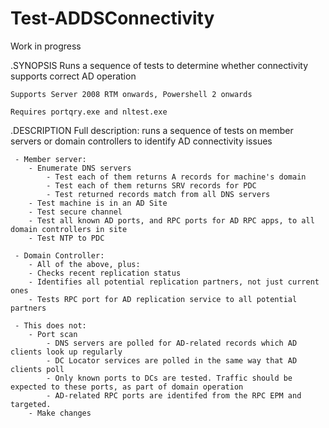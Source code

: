 # Test-ADDSConnectivity

Work in progress

.SYNOPSIS
    Runs a sequence of tests to determine whether connectivity supports correct AD operation

    Supports Server 2008 RTM onwards, Powershell 2 onwards

    Requires portqry.exe and nltest.exe

   
.DESCRIPTION
    Full description: runs a sequence of tests on member servers or domain controllers to identify AD connectivity issues

     - Member server:
        - Enumerate DNS servers
            - Test each of them returns A records for machine's domain
            - Test each of them returns SRV records for PDC
            - Test returned records match from all DNS servers
        - Test machine is in an AD Site
        - Test secure channel
        - Test all known AD ports, and RPC ports for AD RPC apps, to all domain controllers in site
        - Test NTP to PDC

     - Domain Controller:
        - All of the above, plus:
        - Checks recent replication status
        - Identifies all potential replication partners, not just current ones
        - Tests RPC port for AD replication service to all potential partners

     - This does not:
        - Port scan
            - DNS servers are polled for AD-related records which AD clients look up regularly
            - DC Locator services are polled in the same way that AD clients poll
            - Only known ports to DCs are tested. Traffic should be expected to these ports, as part of domain operation
            - AD-related RPC ports are identifed from the RPC EPM and targeted.
        - Make changes
